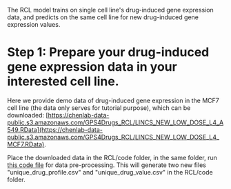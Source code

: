 The RCL model trains on single cell line's drug-induced gene expression data, and predicts on the same cell line for new drug-induced gene expression values.

# Step 1: Prepare your drug-induced gene expression data in your interested cell line. 
Here we provide demo data of drug-induced gene expression in the MCF7 cell line (the data only serves for tutorial purpose), which can be downloaded: [https://chenlab-data-public.s3.amazonaws.com/GPS4Drugs_RCL/LINCS_NEW_LOW_DOSE_L4_A549.RData](https://chenlab-data-public.s3.amazonaws.com/GPS4Drugs_RCL/LINCS_NEW_LOW_DOSE_L4_MCF7.RData). 

Place the downloaded data in the RCL/code folder, in the same folder, run [this code file](https://github.com/Bin-Chen-Lab/GPS/blob/main/RCL/code/pre_process.R) for data pre-processing. This will generate two new files "unique_drug_profile.csv" and "unique_drug_value.csv" in the RCL/code folder.





